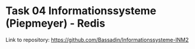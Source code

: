 # Task 04 Informationssysteme (Piepmeyer) - Redis

Link to repository: https://github.com/Bassadin/Informationssysteme-INM2